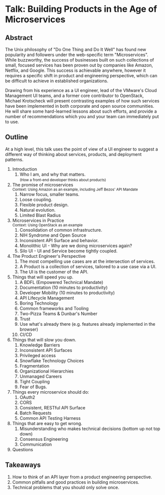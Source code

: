 # Talk: Building Products in the Age of Microservices

## Abstract
The Unix philosophy of "Do One Thing and Do It Well" has found new popularity
and followers under the web-specific term "Microservices". While buzzworthy, the success
of businesses built on such collections of small, focused services has been proven out
by companies like Amazon, Netflix, and Google. This success is achievable anywhere,
however it requires a specific shift in product and engineering perspective, which can
be difficult to achieve in established organizations.

Drawing from his experience as a UI engineer, lead of the VMware's Cloud Management UI teams,
and a former core contributor to OpenStack, Michael Krotscheck will present contrasting examples
of how such services have been implemented in both corporate and open source communities.
He will share some hard-learned lessons about such efforts, and provide a number of recommendations
which you and your team can immediately put to use.

## Outline
At a high level, this talk uses the point of view of a UI engineer
to suggest a different way of thinking about services, products,
and deployment patterns.

1. Introduction
    1. Who I am, and why that matters.<br/>
       <small>(How a front-end developer thinks about products)</small>
2. The promise of microservices<br/>
   <small>Context: Using Amazon as an example, including Jeff Bezos' API Mandate</small>
    1. Narrow focus, smaller teams.
    2. Loose coupling.
    3. Flexible product design.
    4. Natural evolution.
    5. Limited Blast Radius
3. Microservices in Practice<br/>
   <small>Context: Using OpenStack as an example</small>
    1. Consolidation of common infrastructure.
    2. NIH Syndrome and Open Source
    3. Inconsistent API Surface and behavior.
    4. Monolithic UI - Why are we doing microservices again?
    5. Silo UI - UI and Service become tightly coupled.
3. The Product Engineer's Perspective
    1. The most compelling use cases are at the intersection of services.
    2. A Product is a collection of services, tailored to a use case via a UI.
    3. The UI is the customer of the API.
4. Things that will speed you up.
    1. A BDFL (Empowered Technical Mandate)
    2. Documentation (10 minutes to productivity)
    3. Developer Mobility (10 minutes to productivity)
    4. API Lifecycle Management
    1. Boring Technology
    2. Common frameworks and Tooling
    3. Two-Pizza Teams & Dunbar's Number
    4. Trust
    5. Use what's already there (e.g. features already implemented in the browser)
    6. CI/CD
5. Things that will slow you down.
    1. Knowledge Barriers
    2. Inconsistent API Surfaces
    3. Privileged access
    4. Snowflake Technology Choices
    5. Fragmentation
    6. Organizational Hierarchies
    7. Unmanaged Careers
    8. Tight Coupling
    9. Fear of Bugs.
6. Things every microservice should do:
    1. OAuth2
    2. CORS
    3. Consistent, RESTful API Surface
    4. Batch Requests
    5. Common API Testing Harness
7. Things that are easy to get wrong.
    1. Misunderstanding who makes technical decisions (bottom up not top down)
    2. Consensus Engineering
    3. Communication
8. Questions

## Takeaways

1. How to think of an API layer from a product engineering perspective.
2. Common pitfalls and good practices in building microservices.
3. Technical problems that you should only solve once.
